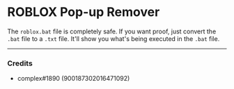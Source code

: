 # ROBLOX Pop-up Remover

The `roblox.bat` file is completely safe.
If you want proof, just convert the `.bat` file to a `.txt` file. It'll show you what's being executed in the `.bat` file.

---

### Credits
- complex#1890 (900187302016471092)
